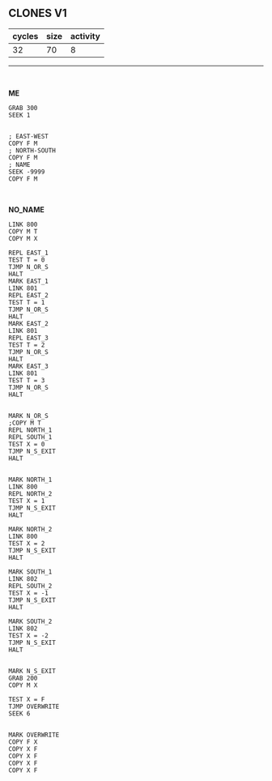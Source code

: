 ## CLONES V1

| cycles | size | activity |
| ------ | ---- | -------- |
| 32 | 70 | 8 |
<hr>
<br>

**ME**

```
GRAB 300
SEEK 1


; EAST-WEST
COPY F M
; NORTH-SOUTH
COPY F M
; NAME
SEEK -9999
COPY F M
```

<br>

**NO_NAME**

```
LINK 800
COPY M T
COPY M X

REPL EAST_1
TEST T = 0
TJMP N_OR_S
HALT
MARK EAST_1
LINK 801
REPL EAST_2
TEST T = 1
TJMP N_OR_S
HALT
MARK EAST_2
LINK 801
REPL EAST_3
TEST T = 2
TJMP N_OR_S
HALT
MARK EAST_3
LINK 801
TEST T = 3
TJMP N_OR_S
HALT


MARK N_OR_S
;COPY M T
REPL NORTH_1
REPL SOUTH_1
TEST X = 0
TJMP N_S_EXIT
HALT


MARK NORTH_1
LINK 800
REPL NORTH_2
TEST X = 1
TJMP N_S_EXIT
HALT

MARK NORTH_2
LINK 800
TEST X = 2
TJMP N_S_EXIT
HALT

MARK SOUTH_1
LINK 802
REPL SOUTH_2
TEST X = -1
TJMP N_S_EXIT
HALT

MARK SOUTH_2
LINK 802
TEST X = -2
TJMP N_S_EXIT
HALT


MARK N_S_EXIT
GRAB 200
COPY M X

TEST X = F
TJMP OVERWRITE
SEEK 6


MARK OVERWRITE
COPY F X
COPY X F
COPY X F
COPY X F
COPY X F
```

